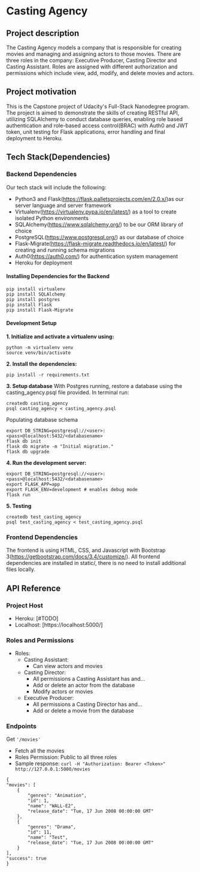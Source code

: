 # Casting Agency 

## Project description
The Casting Agency models a company that is responsible for creating movies and managing and assigning actors to those movies. There are three roles in the company: Executive Producer, Casting Director and Casting Assistant. Roles are assigned with different authorization and permissions which include view, add, modify, and delete movies and actors.

## Project motivation
This is the Capstone project of Udacity's Full-Stack Nanodegree program. 
The project is aimed to demonstrate the skills of creating RESTful API, utilizing SQLAlchemy to conduct database queries, enabling role based authentication and role-based access control(BRAC) with Auth0 and JWT token, unit testing for Flask applications, error handling and final deployment to Heroku.

## Tech Stack(Dependencies)

### Backend Dependencies
Our tech stack will include the following:

* Python3 and Flask(https://flask.palletsprojects.com/en/2.0.x/)as our server language and server framework
* Virtualenv(https://virtualenv.pypa.io/en/latest/) as a tool to create isolated Python environments
* SQLAlchemy(https://www.sqlalchemy.org/) to be our ORM library of choice
* PostgreSQL(https://www.postgresql.org/) as our database of choice
* Flask-Migrate(https://flask-migrate.readthedocs.io/en/latest/) for creating and running schema migrations
* Auth0(https://auth0.com/) for authentication system management
* Heroku for deployment

#### Installing Dependencies for the Backend
```
pip install virtualenv
pip install SQLAlchemy
pip install postgres
pip install Flask
pip install Flask-Migrate

```

#### Development Setup

**1. Initialize and activate a virtualenv using:**
```
python -m virtualenv venv
source venv/bin/activate

```

**2. Install the dependencies:**
```
pip install -r requirements.txt

```

**3. Setup database**
With Postgres running, restore a database using the casting_agency.psql file provided. In terminal run:

```
createdb casting_agency
psql casting_agency < casting_agency.psql
```
Populating database schema
```
export DB_STRING=postgresql://<user>:<pass>@localhost:5432/<databasename>
flask db init
flask db migrate -m "Initial migration."
flask db upgrade
```

**4. Run the development server:**
```
export DB_STRING=postgresql://<user>:<pass>@localhost:5432/<databasename>
export FLASK_APP=app
export FLASK_ENV=development # enables debug mode
flask run
```

**5. Testing**
```
createdb test_casting_agency
psql test_casting_agency < test_casting_agency.psql
```


### Frontend Dependencies
The frontend is using HTML, CSS, and Javascript with Bootstrap 3(https://getbootstrap.com/docs/3.4/customize/). All frontend dependencies are installed in static/, there is no need to install additional files locally.


## API Reference

### Project Host
- Heroku: [#TODO]
- Localhost: [https://localhost:5000/]

### Roles and Permissions
- Roles:
    - Casting Assistant: 
        - Can view actors and movies
    - Casting Director:
        - All permissions a Casting Assistant has and…
        - Add or delete an actor from the database
        - Modify actors or movies
    - Executive Producer:
        - All permissions a Casting Director has and…
        - Add or delete a movie from the database

### Endpoints
Get `'/movies'`
* Fetch all the movies 
* Roles Permission: Public to all three roles
* Sample response: `curl -H "Authorization: Bearer <Token>" http://127.0.0.1:5000/movies`
```
{
"movies": [
    {
        "genres": "Animation",
        "id": 1,
        "name": "WALL-E2",
        "release_date": "Tue, 17 Jun 2008 00:00:00 GMT"
    },
    {
        "genres": "Drama",
        "id": 11,
        "name": "Test",
        "release_date": "Tue, 17 Jun 2008 00:00:00 GMT"
    }
],
"success": true
}
```

